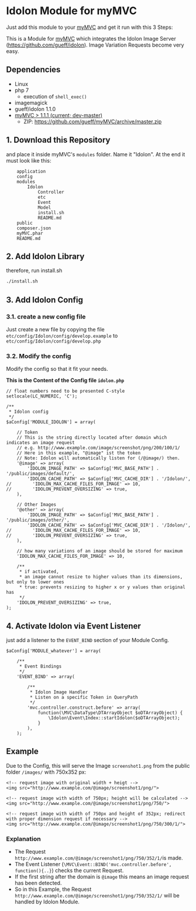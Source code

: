 # Idolon Module for myMVC
Just add this module to your [myMVC](https://github.com/gueff/myMVC) and get it run with this 3 Steps:

This is a Module for [myMVC](https://github.com/gueff/myMVC) which integrates the Idolon Image Server (https://github.com/gueff/idolon). Image Variation Requests become very easy.

## Dependencies
- Linux
- php 7
    - execution of `shell_exec()`
- imagemagick
- gueff/idolon 1.1.0
- [myMVC > 1.1.1 (current; dev-master)](https://github.com/gueff/myMVC)
    - ZIP: https://github.com/gueff/myMVC/archive/master.zip
      
       
## 1. Download this Repository
and place it inside myMVC's `modules` folder.
Name it "Idolon". At the end it must look like this:
~~~
    application
    config
    modules
        Idolon
            Controller
            etc
            Event
            Model
            install.sh
            README.md
    public
    composer.json
    myMVC.phar
    README.md
~~~

## 2. Add Idolon Library
therefore, run install.sh
~~~bash
./install.sh
~~~

## 3. Add Idolon Config
### 3.1. create a new config file
Just create a new file by copying the file `etc/config/Idolon/config/develop.example` to `etc/config/Idolon/config/develop.php` 

### 3.2. Modify the config
Modify the config so that it fit your needs.

**This is the Content of the Config file `idolon.php`**

~~~
// float numbers need to be presented C-style
setlocale(LC_NUMERIC, 'C');

/**
 * Idolon config
 */
$aConfig['MODULE_IDOLON'] = array(

    // Token
    // This is the string directly located after domain which indicates an image request
    // e.g. http://www.example.com/image/screenshot/png/200/100/1/
    // Here in this example, "@image" ist the token
    // Note: Idolon will automatically listen for (/@image/) then.
    '@image' => array(
        'IDOLON_IMAGE_PATH' => $aConfig['MVC_BASE_PATH'] . '/public/images/default/',
        'IDOLON_CACHE_PATH' => $aConfig['MVC_CACHE_DIR'] . '/Idolon/',
//        'IDOLON_MAX_CACHE_FILES_FOR_IMAGE' => 10,
//        'IDOLON_PREVENT_OVERSIZING' => true,
    ),

    // Other Images
    '@other' => array(
        'IDOLON_IMAGE_PATH' => $aConfig['MVC_BASE_PATH'] . '/public/images/other/',
        'IDOLON_CACHE_PATH' => $aConfig['MVC_CACHE_DIR'] . '/Idolon/',
//        'IDOLON_MAX_CACHE_FILES_FOR_IMAGE' => 10,
//        'IDOLON_PREVENT_OVERSIZING' => true,
    ),

    // how many variations of an image should be stored for maximum
    'IDOLON_MAX_CACHE_FILES_FOR_IMAGE' => 10,

    /**
     * if activated,
     * an image cannot resize to higher values than its dimensions, but only to lower ones
     * true: prevents resizing to higher x or y values than original has
     */
    'IDOLON_PREVENT_OVERSIZING' => true,
);
~~~



## 4. Activate Idolon via Event Listener

just add a listener to the `EVENT_BIND` section of your Module Config.
~~~
$aConfig['MODULE_whatever'] = array(

    /**
     * Event Bindings
     */
    'EVENT_BIND' => array(

        /**
         * Idolon Image Handler
         * Listen on a specific Token in QueryPath
         */
        'mvc.controller.construct.before' => array(
            function(\MVC\DataType\DTArrayObject $oDTArrayObject) {
                \Idolon\Event\Index::startIdolon($oDTArrayObject);
            }
        ),
    );
~~~

## Example
Due to the Config, this will serve the Image `screenshot1.png` from the public folder `/images/` with 750x352 px:
~~~
<!-- request image with original width + heigt -->
<img src="http://www.example.com/@image/screenshot1/png/">

<!-- request image with width of 750px; height will be calculated -->
<img src="http://www.example.com/@image/screenshot1/png/750/">

<!-- request image with width of 750px and height of 352px; redirect with proper dimension request if necessary -->
<img src="http://www.example.com/@image/screenshot1/png/750/300/1/">
~~~

### Explanation
- The Request `http://www.example.com/@image/screenshot1/png/750/352/1/`is made.
- The Event Listener (`\MVC\Event::BIND('mvc.controller.before', function(){..}`) checks the current Request.
- If the first string after the domain is `@image` this means an image request has been detected.
- So in this Example, the Request `http://www.example.com/@image/screenshot1/png/750/352/1/` will be handled by Idolon Module.


